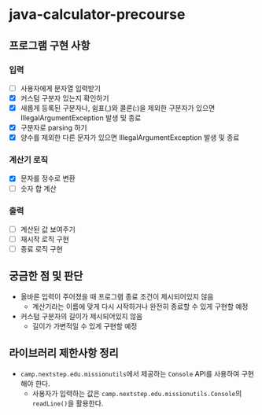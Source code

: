 # java-calculator-precourse
## 프로그램 구현 사항
### 입력
- [ ] 사용자에게 문자열 입력받기
- [X] 커스텀 구분자 있는지 확인하기
- [X] 새롭게 등록된 구분자나, 쉼표(,)와 콜론(:)을 제외한 구분자가 있으면 IllegalArgumentException 발생 및 종료
- [X] 구분자로 parsing 하기
- [X] 양수를 제외한 다른 문자가 있으면 IllegalArgumentException 발생 및 종료

### 계산기 로직
- [X] 문자를 정수로 변환
- [ ] 숫자 합 계산

### 출력
- [ ] 계산된 값 보여주기
- [ ] 재시작 로직 구현
- [ ] 종료 로직 구현 

## 궁금한 점 및 판단
- 올바른 입력이 주어졌을 때 프로그램 종료 조건이 제시되어있지 않음
  - 계산기라는 이름에 맞게 다시 시작하거나 완전히 종료할 수 있게 구현할 예정
- 커스텀 구분자의 길이가 제시되어있지 않음
  - 길이가 가변적일 수 있게 구현할 예정

## 라이브러리 제한사항 정리
- ```camp.nextstep.edu.missionutils```에서 제공하는 ```Console``` API를 사용하여 구현해야 한다.
  - 사용자가 입력하는 값은 ```camp.nextstep.edu.missionutils.Console```의 ```readLine()```을 활용한다.
